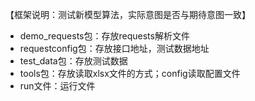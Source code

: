 【框架说明：测试新模型算法，实际意图是否与期待意图一致】

- demo_requests包：存放requests解析文件
- requestconfig包：存放接口地址，测试数据地址
- test_data包：存放测试数据
- tools包：存放读取xlsx文件的方式；config读取配置文件
- run文件：运行文件